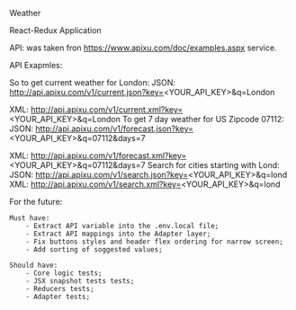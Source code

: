 Weather

React-Redux Application

API: was taken fron https://www.apixu.com/doc/examples.aspx service.

API Exapmles:

So to get current weather for London: JSON: http://api.apixu.com/v1/current.json?key=<YOUR_API_KEY>&q=London

XML: http://api.apixu.com/v1/current.xml?key=<YOUR_API_KEY>&q=London
To get 7 day weather for US Zipcode 07112: JSON: http://api.apixu.com/v1/forecast.json?key=<YOUR_API_KEY>&q=07112&days=7

XML: http://api.apixu.com/v1/forecast.xml?key=<YOUR_API_KEY>&q=07112&days=7
Search for cities starting with Lond: JSON: http://api.apixu.com/v1/search.json?key=<YOUR_API_KEY>&q=lond
XML: http://api.apixu.com/v1/search.xml?key=<YOUR_API_KEY>&q=lond


For the future:

    Must have: 
        - Extract API variable into the .env.local file;
        - Extract API mappings into the Adapter layer;
        - Fix buttons styles and header flex ordering for narrow screen;
        - Add sorting of soggested values;
    
    Should have:
        - Core logic tests;
        - JSX snapshot tests tests;
        - Reducers tests;
        - Adapter tests; 